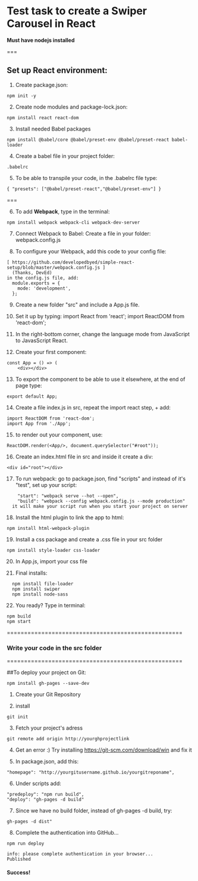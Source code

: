 # Test task to create a Swiper Carousel in React
**Must have nodejs installed**

===


## Set up React environment:


1. Create package.json:
  ```
  npm init -y
  ```


2. Create node modules and package-lock.json:
  ```
  npm install react react-dom
  ```


3. Install needed Babel packages
  ```
  npm install @babel/core @babel/preset-env @babel/preset-react babel-loader
  ```


4. Create a babel file in your project folder:
```
.babelrc
```


5. To be able to transpile your code, in the .babelrc file type: 
```
{ "presets": ["@babel/preset-react","@babel/preset-env"] }
```

===


6. To add **Webpack**, type in the terminal:
  ```
  npm install webpack webpack-cli webpack-dev-server
  ```


7. Connect Webpack to Babel:
Create a file in your folder:
  webpack.config.js


8. To configure your Webpack, add this code to your config file:
```
[ https://github.com/developedbyed/simple-react-setup/blob/master/webpack.config.js ]
  (Thanks, DevEd)
in the config.js file, add:
  module.exports = {
    mode: 'development',
  };
```

9. Create a new folder "src" and include a App.js file.


10. Set it up by typing:
import React from 'react';
import ReactDOM from 'react-dom';


11. In the right-bottom corner, change the language mode from JavaScript to JavasScript React.


12. Create your first component:
```
const App = () => (
    <div></div>
```

13. To export the component to be able to use it elsewhere, at the end of page type:
```
export default App;
```

14. Create a file index.js in src, repeat the import react step, + add:
```
import ReactDOM from 'react-dom';
import App from './App';
```

15. to render out your component, use:
```
ReactDOM.render(<App/>, document.querySelector("#root"));
```

16. Create an index.html file in src and inside it create a div:
```
<div id="root"></div>
```

17. To run webpack:
go to package.json,
find "scripts" and instead of it's "test", set up your script:
```
    "start": "webpack serve --hot --open",
    "build": "webpack --config webpack.config.js --mode production"
  it will make your script run when you start your project on server
```

18. Install the html plugin to link the app to html:
  ```
  npm install html-webpack-plugin
  ```

19. Install a css package and create a .css file in your src folder
  ```
  npm install style-loader css-loader
  ```
  
20. In App.js, import your css file


21. Final installs:
```
  npm install file-loader
  npm install swiper
  npm install node-sass
```

22. You ready? 
Type in terminal:
  ```
  npm build
  npm start 
  ```

===================================================

### Write your code in the src folder

===================================================

##To deploy your project on Git:


```
npm install gh-pages --save-dev
```

1. Create your Git Repository

2. install 
```
git init
```

3. Fetch your project's adress

```
git remote add origin http://yourghprojectlink
```

4. Get an error :) Try installing https://git-scm.com/download/win and fix it

5. In package.json, add this:
```
"homepage": "http://yourgitusername.github.io/yourgitreponame",
```

6. Under scripts add:
```
"predeploy": "npm run build",
"deploy": "gh-pages -d build" 
```

7. Since we have no build folder, instead of gh-pages -d build, try:
```
gh-pages -d dist"
```

8. Complete the authentication into GitHub...
```
npm run deploy
```

```
info: please complete authentication in your browser...
Published
```
#### Success!
